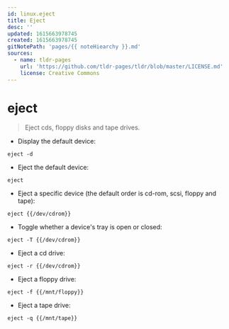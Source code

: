 ```yaml
---
id: linux.eject
title: Eject
desc: ''
updated: 1615663978745
created: 1615663978745
gitNotePath: 'pages/{{ noteHiearchy }}.md'
sources:
  - name: tldr-pages
    url: 'https://github.com/tldr-pages/tldr/blob/master/LICENSE.md'
    license: Creative Commons
---
```

# eject

> Eject cds, floppy disks and tape drives.

- Display the default device:

`eject -d`

- Eject the default device:

`eject`

- Eject a specific device (the default order is cd-rom, scsi, floppy and tape):

`eject {{/dev/cdrom}}`

- Toggle whether a device's tray is open or closed:

`eject -T {{/dev/cdrom}}`

- Eject a cd drive:

`eject -r {{/dev/cdrom}}`

- Eject a floppy drive:

`eject -f {{/mnt/floppy}}`

- Eject a tape drive:

`eject -q {{/mnt/tape}}`

